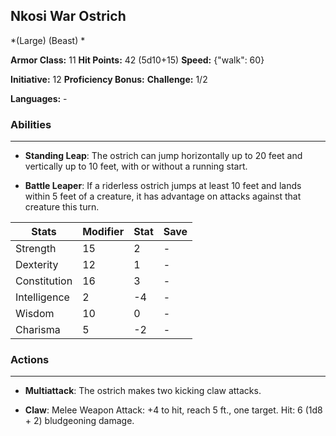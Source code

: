 ## Nkosi War Ostrich
*(Large) (Beast) *

**Armor Class:** 11
**Hit Points:** 42 (5d10+15)
**Speed:** {"walk": 60}

**Initiative:** 12
**Proficiency Bonus:**
**Challenge:** 1/2

**Languages:** -

### Abilities
 --- 
- **Standing Leap**: The ostrich can jump horizontally up to 20 feet and vertically up to 10 feet, with or without a running start.

- **Battle Leaper**: If a riderless ostrich jumps at least 10 feet and lands within 5 feet of a creature, it has advantage on attacks against that creature this turn.



| Stats | Modifier | Stat | Save
| ---- | ---- | ---- | ---- |
| Strength | 15 | 2 | - |
| Dexterity | 12 | 1 | - |
| Constitution | 16 | 3 | - |
| Intelligence | 2 | -4 | - |
| Wisdom | 10 | 0 | - |
| Charisma | 5 | -2 | - |

### Actions
 --- 
- **Multiattack**: The ostrich makes two kicking claw attacks.

- **Claw**: Melee Weapon Attack: +4 to hit, reach 5 ft., one target. Hit: 6 (1d8 + 2) bludgeoning damage.

